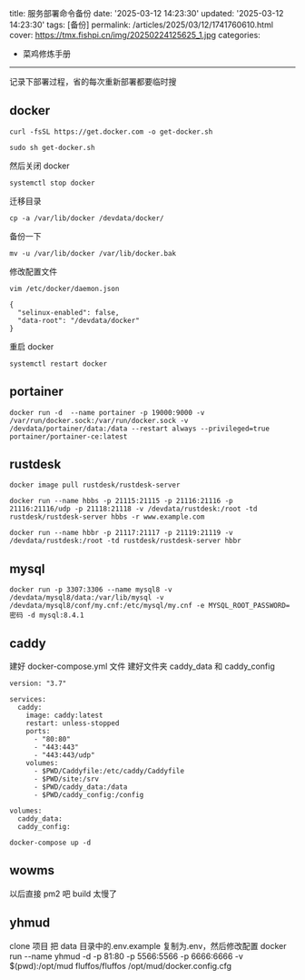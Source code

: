 title: 服务部署命令备份
date: '2025-03-12 14:23:30'
updated: '2025-03-12 14:23:30'
tags: [备份]
permalink: /articles/2025/03/12/1741760610.html
cover: https://tmx.fishpi.cn/img/20250224125625_1.jpg
categories:

- 菜鸡修炼手册

---

记录下部署过程，省的每次重新部署都要临时搜

## docker

```
curl -fsSL https://get.docker.com -o get-docker.sh
```

```
sudo sh get-docker.sh
```

然后关闭 docker

```
systemctl stop docker
```

迁移目录

```
cp -a /var/lib/docker /devdata/docker/
```

备份一下

```
mv -u /var/lib/docker /var/lib/docker.bak
```

修改配置文件

```
vim /etc/docker/daemon.json
```

```
{
  "selinux-enabled": false,
  "data-root": "/devdata/docker"
}
```

重启 docker

```
systemctl restart docker
```

## portainer

```
docker run -d  --name portainer -p 19000:9000 -v /var/run/docker.sock:/var/run/docker.sock -v /devdata/portainer/data:/data --restart always --privileged=true portainer/portainer-ce:latest
```

## rustdesk

```
docker image pull rustdesk/rustdesk-server
```

```
docker run --name hbbs -p 21115:21115 -p 21116:21116 -p 21116:21116/udp -p 21118:21118 -v /devdata/rustdesk:/root -td rustdesk/rustdesk-server hbbs -r www.example.com
```

```
docker run --name hbbr -p 21117:21117 -p 21119:21119 -v /devdata/rustdesk:/root -td rustdesk/rustdesk-server hbbr
```

## mysql

```
docker run -p 3307:3306 --name mysql8 -v /devdata/mysql8/data:/var/lib/mysql -v /devdata/mysql8/conf/my.cnf:/etc/mysql/my.cnf -e MYSQL_ROOT_PASSWORD=密码 -d mysql:8.4.1
```

## caddy

建好 docker-compose.yml 文件
建好文件夹 caddy_data 和 caddy_config

```
version: "3.7"

services:
  caddy:
    image: caddy:latest
    restart: unless-stopped
    ports:
      - "80:80"
      - "443:443"
      - "443:443/udp"
    volumes:
      - $PWD/Caddyfile:/etc/caddy/Caddyfile
      - $PWD/site:/srv
      - $PWD/caddy_data:/data
      - $PWD/caddy_config:/config

volumes:
  caddy_data:
  caddy_config:
```

```
docker-compose up -d
```

## wowms

以后直接 pm2 吧 build 太慢了

## yhmud

clone 项目
把 data 目录中的.env.example 复制为.env，然后修改配置
docker run --name yhmud -d -p 81:80 -p 5566:5566 -p 6666:6666 -v $(pwd):/opt/mud fluffos/fluffos /opt/mud/docker.config.cfg
